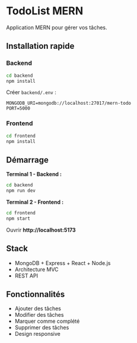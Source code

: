 # TodoList MERN

Application MERN pour gérer vos tâches.

## Installation rapide

### Backend
```bash
cd backend
npm install
```

Créer `backend/.env` :
```env
MONGODB_URI=mongodb://localhost:27017/mern-todo
PORT=5000
```

### Frontend
```bash
cd frontend
npm install
```

## Démarrage

**Terminal 1 - Backend :**
```bash
cd backend
npm run dev
```

**Terminal 2 - Frontend :**
```bash
cd frontend
npm start
```

Ouvrir **http://localhost:5173**

## Stack

- MongoDB + Express + React + Node.js
- Architecture MVC
- REST API

## Fonctionnalités

-  Ajouter des tâches
-  Modifier des tâches
-  Marquer comme complété
-  Supprimer des tâches
-  Design responsive
